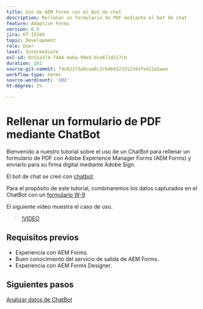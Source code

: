 ```yaml
---
title: Uso de AEM Forms con el bot de chat
description: Rellenar un formulario de PDF mediante el bot de chat
feature: Adaptive Forms
version: 6.5
jira: KT-15344
topic: Development
role: User
level: Intermediate
exl-id: 8c51a374-7444-4a6a-99ed-dce671dc57cb
duration: 161
source-git-commit: f4c621f3a9caa8c2c64b8323312343fe421a5aee
workflow-type: tm+mt
source-wordcount: '102'
ht-degree: 2%

---
```


# Rellenar un formulario de PDF mediante ChatBot

Bienvenido a nuestro tutorial sobre el uso de un ChatBot para rellenar un formulario de PDF con Adobe Experience Manager Forms (AEM Forms) y enviarlo para su firma digital mediante Adobe Sign.

El bot de chat se creó con [chatbot](https://www.chatbot.com/).

Para el propósito de este tutorial, combinaremos los datos capturados en el ChatBot con un [formulario W-9](assets/fw9.xdp)

El siguiente vídeo muestra el caso de uso.

>[!VIDEO](https://video.tv.adobe.com/v/3428432?learn=on)

## Requisitos previos

* Experiencia con AEM Forms.
* Buen conocimiento del servicio de salida de AEM Forms.
* Experiencia con AEM Forms Designer.

## Siguientes pasos

[Analizar datos de ChatBot](parse-chat-bot-data.md)
